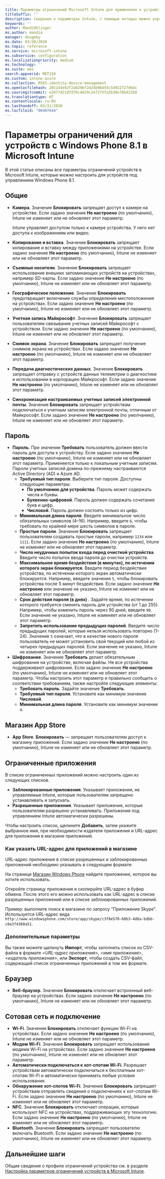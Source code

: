 ```yaml
---
title: Параметры ограничений Microsoft Intune для применения к устройствам Windows Phone 8.1
titleSuffix: ''
description: Сведения о параметрах Intune, с помощью которых можно управлять параметрами и работой устройств Windows Phone 8.1.
keywords: ''
author: MandiOhlinger
ms.author: mandia
manager: dougeby
ms.date: 03/30/2020
ms.topic: reference
ms.service: microsoft-intune
ms.subservice: configuration
ms.localizationpriority: medium
ms.technology: ''
ms.suite: ems
search.appverid: MET150
ms.custom: intune-azure
ms.collection: M365-identity-device-management
ms.openlocfilehash: 285144e42f2a029bf2d24b96493c54922727d6dc
ms.sourcegitcommit: e2877d21dfd70c4029c247275fa2b38e76bd22b8
ms.translationtype: HT
ms.contentlocale: ru-RU
ms.lasthandoff: 03/31/2020
ms.locfileid: "80407644"
---
```

# <a name="microsoft-intune-windows-phone-81-device-restriction-settings"></a>Параметры ограничений для устройств с Windows Phone 8.1 в Microsoft Intune

В этой статье описаны все параметры ограничений устройств в Microsoft Intune, которые можно настроить для устройств под управлением Windows Phone 8.1.

## <a name="general"></a>Общие

- **Камера**. Значение **Блокировать** запрещает доступ к камере на устройстве. Если задано значение **Не настроено** (по умолчанию), Intune не изменяет или не обновляет этот параметр.

  Intune управляет доступом только к камере устройства. У него нет доступа к изображениям или видео.

- **Копирование и вставка**. Значение **Блокировать** запрещает копирование и вставку между приложениями на устройстве. Если задано значение **Не настроено** (по умолчанию), Intune не изменяет или не обновляет этот параметр.
- **Съемные носители**. Значение **Блокировать** запрещает использование внешних запоминающих устройств на устройствах, например SD-карты. Если задано значение **Не настроено** (по умолчанию), Intune не изменяет или не обновляет этот параметр.
- **Географическое положение**. Значение **Блокировать** предотвращает включение службы определения местоположения на устройствах. Если задано значение **Не настроено** (по умолчанию), Intune не изменяет или не обновляет этот параметр.
- **Учетная запись Майкрософт**. Значение **Блокировать** запрещает пользователям связывание учетных записей Майкрософт с устройством. Если задано значение **Не настроено** (по умолчанию), Intune не изменяет или не обновляет этот параметр.
- **Снимок экрана**. Значение **Блокировать** запрещает получение снимков экрана на устройствах. Если задано значение **Не настроено** (по умолчанию), Intune не изменяет или не обновляет этот параметр.
- **Передача диагностических данных**. Значение **Блокировать** запрещает отправку с устройств данных телеметрии о диагностике и использовании в корпорацию Майкрософт. Если задано значение **Не настроено** (по умолчанию), Intune не изменяет или не обновляет этот параметр.
- **Синхронизация настраиваемых учетных записей электронной почты**. Значение **Блокировать** запрещает устройствам подключаться к учетным записям электронной почты, отличным от Майкрософт. Если задано значение **Не настроено** (по умолчанию), Intune не изменяет или не обновляет этот параметр.

## <a name="password"></a>Пароль

- **Пароль**. При значении **Требовать** пользователь должен ввести пароль для доступа к устройству. Если задано значение **Не настроено** (по умолчанию), Intune не изменяет или не обновляет этот параметр. Применяется только к локальным учетным записям. Пароли учетных записей домена по-прежнему настраиваются Active Directory (AD) и Azure AD.
  - **Требуемый тип пароля**. Выберите тип пароля. Доступны следующие параметры:
    - **По умолчанию для устройства**. Пароль может содержать числа и буквы.
    - **Буквенно-цифровой**. Пароль должен содержать сочетание букв и цифр.
    - **Числовой**. Пароль должен состоять только из цифр.
  - **Минимальная длина пароля**. Введите минимальное число обязательных символов (4–16). Например, введите `6`, чтобы требовать по крайней мере шесть символов в пароле.
  - **Простые пароли**. Значение **Блокировать** запрещает пользователям создавать простые пароли, например `1234` или `1111`. Если задано значение **Не настроено** (по умолчанию), Intune не изменяет или не обновляет этот параметр.
  - **Число неудачных попыток входа перед очисткой устройства**. Введите число попыток ввода пароля до очистки устройств.
  - **Максимальное время бездействия (в минутах), по истечении которого экран блокируется**. Введите период бездействия устройства, по истечении которого экран автоматически блокируется. Например, введите значение `5`, чтобы блокировать устройства после 5 минут бездействия. Если задано значение **Не настроено** или значение не указано, Intune не изменяет или не обновляет этот параметр.
  - **Срок действия пароля (в днях)** . Задайте время, по истечении которого требуется сменить пароль для устройства (от 1 до 255). Например, чтобы изменить пароль через 90 дней, введите `90`. Если значение не указано, Intune не изменяет или не обновляет этот параметр.
  - **Запретить использование предыдущих паролей**. Введите число предыдущих паролей, которые нельзя использовать повторно (1–24). Значение `5` означает, что в качестве нового пароля пользователь не может установить свой текущий или любой из четырех предыдущих паролей. Если значение не указано, Intune не изменяет или не обновляет этот параметр.
- **Шифрование**. Значение **Требовать** делает обязательным шифрование на устройстве, включая файлы. Не все устройства поддерживают шифрование. Если задано значение **Не настроено** (по умолчанию), Intune не изменяет или не обновляет этот параметр. Чтобы настроить этот параметр и правильно сообщить о соответствии требованиям, также настройте следующие элементы:
  - **Требовать пароль**. Задайте значение **Требовать**.
  - **Требуемый тип пароля**. Установите как минимум значение **Числовой**.
  - **Минимальная длина пароля**. Установите как минимум значение `4`.

## <a name="app-store"></a>Магазин App Store

- **App Store**. **Блокировать** — запрещает пользователям доступ к магазину приложений. Если задано значение **Не настроено** (по умолчанию), Intune не изменяет или не обновляет этот параметр.

## <a name="restricted-apps"></a>Ограниченные приложения

В списке ограниченных приложений можно настроить один из следующих списков.

- **Заблокированные приложения**. Указывает приложения, не управляемые Intune, которые пользователям запрещено устанавливать и запускать.
- **Разрешенные приложения**. Указывает приложения, которые пользователям разрешено устанавливать. Приложения под управлением Intune автоматически разрешены.

Чтобы настроить список, щелкните **Добавить**, затем укажите выбранное имя, при необходимости издателя приложения и URL-адрес для приложения в магазине приложений.

### <a name="how-to-specify-the-url-to-an-app-in-the-store"></a>Как указать URL-адрес для приложений в магазине

URL-адрес приложения в списке разрешенных и заблокированных приложений необходимо указывать в следующем формате:

На странице [Магазин Windows Phone](https://www.microsoft.com/store/apps/windows-phone) найдите приложение, которое вы хотите использовать.

Откройте страницу приложения и скопируйте URL-адрес в буфер обмена. После этого его можно использовать как URL-адрес в списке разрешенных приложений или в списке заблокированных приложений.

Пример: выполните поиск в магазине по запросу "Приложение Skype". Используется URL-адрес вида `http://www.windowsphone.com/store/app/skype/c3f8e570-68b3-4d6a-bdbb-c0a3f4360a51`.

### <a name="additional-options"></a>Дополнительные параметры

Вы также можете щелкнуть **Импорт**, чтобы заполнить список из CSV-файла в формате <*URL-адрес приложения*>, <*имя приложения*>, <*издатель приложения*>, или **Экспорт**, чтобы создать CSV-файл, содержащий список ограниченных приложений в том же формате.

## <a name="browser"></a>Браузер

- **Веб-браузер**. Значение **Блокировать** отключает встроенный веб-браузер на устройствах. Если задано значение **Не настроено** (по умолчанию), Intune не изменяет или не обновляет этот параметр.

## <a name="cellular-and-connectivity"></a>Сотовая сеть и подключение

- **Wi-Fi**. Значение **Блокировать** отключает функции Wi-Fi на устройствах. Если задано значение **Не настроено** (по умолчанию), Intune не изменяет или не обновляет этот параметр.
- **Модем Wi-Fi**. Значение **Блокировать** запрещает использование модема Wi-Fi на устройствах. Если задано значение **Не настроено** (по умолчанию), Intune не изменяет или не обновляет этот параметр.
- **Автоматически подключаться к хот-спотам Wi-Fi**. Разрешает устройствам автоматически подключаться к бесплатным хот-спотам Wi-Fi и автоматически принимать любые условия использования.
- **Обнаружение хот-спотов Wi-Fi**. Значение **Блокировать** запрещает устройствам отправлять сведения о подключениях к хот-спотам Wi-Fi. Если задано значение **Не настроено** (по умолчанию), Intune не изменяет или не обновляет этот параметр.
- **NFC**. Значение **Блокировать** отключает операции, которые используют NFC на устройствах, поддерживающих эту технологию. Если задано значение **Не настроено** (по умолчанию), Intune не изменяет или не обновляет этот параметр.
- **Bluetooth**. Значение **Блокировать** запрещает пользователю включать Bluetooth. Если задано значение **Не настроено** (по умолчанию), Intune не изменяет или не обновляет этот параметр.

## <a name="next-steps"></a>Дальнейшие шаги

Общие сведения о профиле ограничений устройства см. в разделе [Настройка параметров ограничений устройств в Microsoft Intune](device-restrictions-configure.md).
